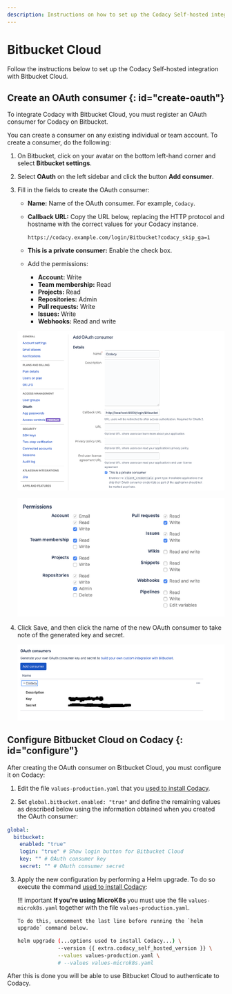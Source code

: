 ```yaml
---
description: Instructions on how to set up the Codacy Self-hosted integration with Bitbucket Cloud.
---
```


# Bitbucket Cloud

Follow the instructions below to set up the Codacy Self-hosted integration with Bitbucket Cloud.

## Create an OAuth consumer {: id="create-oauth"}

To integrate Codacy with Bitbucket Cloud, you must register an OAuth consumer for Codacy on Bitbucket.

You can create a consumer on any existing individual or team account. To create a consumer, do the following:

1.  On Bitbucket, click on your avatar on the bottom left-hand corner and select **Bitbucket settings**.

2.  Select **OAuth** on the left sidebar and click the button **Add consumer**.

3.  Fill in the fields to create the OAuth consumer:

    - **Name:** Name of the OAuth consumer. For example, `Codacy`.

    - **Callback URL:** Copy the URL below, replacing the HTTP protocol and hostname with the correct values for your Codacy instance.
    
        ```
        https://codacy.example.com/login/Bitbucket?codacy_skip_ga=1
        ```

    - **This is a private consumer:** Enable the check box.

    - Add the permissions:

        - **Account:** Write
        - **Team membership:** Read
        - **Projects:** Read
        - **Repositories:** Admin
        - **Pull requests:** Write
        - **Issues:** Write
        - **Webhooks:** Read and write

    ![Bitbucket consumer configuration](images/bitbucket-consumer-configuration.png)

    ![Bitbucket consumer permissions](images/bitbucket-consumer-permissions.png)

4. Click Save, and then click the name of the new OAuth consumer to take note of the generated key and secret.

   ![Bitbucket consumer key and secret](images/bitbucket-consumer-key-and-secret.png)

## Configure Bitbucket Cloud on Codacy {: id="configure"}

After creating the OAuth consumer on Bitbucket Cloud, you must configure it on Codacy:

1.  Edit the file `values-production.yaml` that you [used to install Codacy](../../index.md#helm-upgrade).

2.  Set `global.bitbucket.enabled: "true"` and define the remaining values as described below using the information obtained when you created the OAuth consumer:

   ```yaml
   global:
     bitbucket:
       enabled: "true"
       login: "true" # Show login button for Bitbucket Cloud
       key: "" # OAuth consumer key
       secret: "" # OAuth consumer secret
   ```

3.  Apply the new configuration by performing a Helm upgrade. To do so execute the command [used to install Codacy](../../index.md#helm-upgrade):

    !!! important
        **If you're using MicroK8s** you must use the file `values-microk8s.yaml` together with the file `values-production.yaml`.
        
        To do this, uncomment the last line before running the `helm upgrade` command below.

    ```bash
    helm upgrade (...options used to install Codacy...) \
                 --version {{ extra.codacy_self_hosted_version }} \
                 --values values-production.yaml \
                 # --values values-microk8s.yaml
    ```

After this is done you will be able to use Bitbucket Cloud to authenticate to Codacy.
